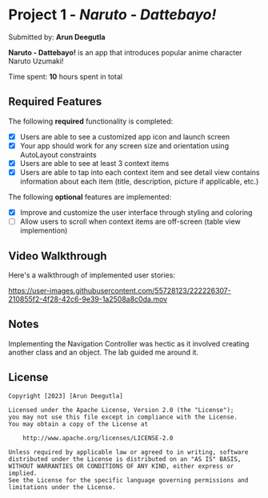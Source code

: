 # Project 1 - *Naruto - Dattebayo!*

Submitted by: **Arun Deegutla**

**Naruto - Dattebayo!** is an app that introduces popular anime character Naruto Uzumaki!

Time spent: **10** hours spent in total

## Required Features

The following **required** functionality is completed:

- [x] Users are able to see a customized app icon and launch screen
- [x] Your app should work for any screen size and orientation using AutoLayout constraints
- [x] Users are able to see at least 3 context items
- [x] Users are able to tap into each context item and see detail view contains information about each item (title, description, picture if applicable, etc.)
 
The following **optional** features are implemented:

- [x] Improve and customize the user interface through styling and coloring
- [ ] Allow users to scroll when context items are off-screen (table view implemention)

## Video Walkthrough

Here's a walkthrough of implemented user stories:

https://user-images.githubusercontent.com/55728123/222226307-210855f2-4f28-42c6-9e39-1a2508a8c0da.mov

## Notes

Implementing the Navigation Controller was hectic as it involved creating another class and an object. The lab guided me around it.

## License

    Copyright [2023] [Arun Deegutla]

    Licensed under the Apache License, Version 2.0 (the "License");
    you may not use this file except in compliance with the License.
    You may obtain a copy of the License at

        http://www.apache.org/licenses/LICENSE-2.0

    Unless required by applicable law or agreed to in writing, software
    distributed under the License is distributed on an "AS IS" BASIS,
    WITHOUT WARRANTIES OR CONDITIONS OF ANY KIND, either express or implied.
    See the License for the specific language governing permissions and
    limitations under the License.
